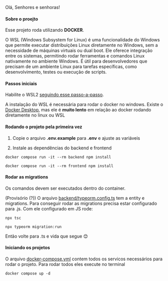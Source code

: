 Olá, Senhores e senhoras!

#### Sobre o proejto

Esse projeto roda utilizando **DOCKER**.

O WSL (Windows Subsystem for Linux) é uma funcionalidade do Windows que permite executar distribuições Linux diretamente no Windows, sem a necessidade de máquinas virtuais ou dual boot. Ele oferece integração entre os sistemas, permitindo rodar ferramentas e comandos Linux nativamente no ambiente Windows. É útil para desenvolvedores que precisam de um ambiente Linux para tarefas específicas, como desenvolvimento, testes ou execução de scripts.

#### Passos iniciais
Habilite o WSL2 [seguindo esse passo-a-passo](https://learn.microsoft.com/en-us/windows/wsl/install).

A instalação do WSL é necessária para rodar o docker no windows.
Existe o [Docker Desktop](https://www.docker.com/products/docker-desktop/), mas ele é **muito lento** em relação ao docker rodando diretamente no linux ou WSL

#### Rodando o projeto pela primeira vez
1. Copie o arquivo **.env.example** para **.env** e ajuste as variáveis

2. Instale as dependências do backend e frontend

```
docker compose run -it --rm backend npm install
```
```
docker compose run -it --rm frontend npm install
```

#### Rodar as migrations
Os comandos devem ser executados dentro do container.

(Provisório (?)) O arquivo [backend/typeorm.config.ts](https://github.com/eduNsantos/assistant/blob/master/backend/typeorm.config.ts#L18-L21) tem a entity e migrations.
Para conseguir rodar as migrations precisa estar configurado para .js. Com ele configurado em JS rode:

```
npx tsc
```
```
npx typeorm migration:run
```
Então volte para .ts e vida que segue 😊

#### Iniciando os projetos
O arquivo [docker-compose.yml](https://github.com/eduNsantos/assistant/blob/master/docker-compose.yml) contem todos os servicos necessários para rodar o projeto. Para rodar todos eles execute no terminal
```
docker compose up -d
```